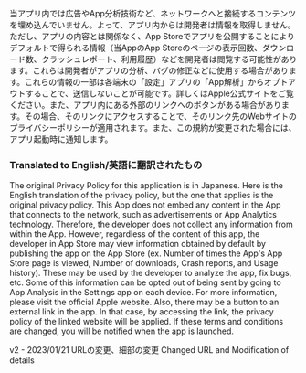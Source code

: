 当アプリ内では広告やApp分析技術など、ネットワークへと接続するコンテンツを埋め込んでいません。よって、アプリ内からは開発者は情報を取得しません。ただし、アプリの内容とは関係なく、App Storeでアプリを公開することによりデフォルトで得られる情報（当AppのApp Storeのページの表示回数、ダウンロード数、クラッシュレポート、利用履歴）などを開発者は閲覧する可能性があります。これらは開発者がアプリの分析、バグの修正などに使用する場合があります。これらの情報の一部は各端末の「設定」アプリの「App解析」からオプトアウトすることで、送信しないことが可能です。詳しくはApple公式サイトをご覧ください。また、アプリ内にある外部のリンクへのボタンがある場合があります。その場合、そのリンクにアクセスすることで、そのリンク先のWebサイトのプライバシーポリシーが適用されます。また、この規約が変更された場合には、アプリ起動時に通知します。

### Translated to English/英語に翻訳されたもの
The original Privacy Policy for this application is in Japanese. Here is the English translation of the privacy policy, but the one that applies is the original privacy policy.
This App does not embed any content in the App that connects to the network, such as advertisements or App Analytics technology. Therefore, the developer does not collect any information from within the App.
However, regardless of the content of this app, the developer in App Store may view information obtained by default by publishing the app on the App Store (ex. Number of times the App's App Store page is viewed, Number of downloads, Crash reports, and Usage history). These may be used by the developer to analyze the app, fix bugs, etc. Some of this information can be opted out of being sent by going to App Analysis in the Settings app on each device. For more information, please visit the official Apple website.
Also, there may be a button to an external link in the app. In that case, by accessing the link, the privacy policy of the linked website will be applied.
If these terms and conditions are changed, you will be notified when the app is launched.

v2 - 2023/01/21
URLの変更、細部の変更
Changed URL and Modification of details
